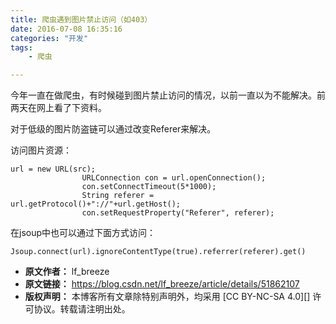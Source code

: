 ```yaml
---
title: 爬虫遇到图片禁止访问（如403）
date: 2016-07-08 16:35:16
categories: "开发"
tags:
	- 爬虫

---
```


今年一直在做爬虫，有时候碰到图片禁止访问的情况，以前一直以为不能解决。前两天在网上看了下资料。

对于低级的图片防盗链可以通过改变Referer来解决。

访问图片资源：

``````````
url = new URL(src);
                URLConnection con = url.openConnection();
                con.setConnectTimeout(5*1000);
                String referer = url.getProtocol()+"://"+url.getHost();
                con.setRequestProperty("Referer", referer);
``````````

在jsoup中也可以通过下面方式访问：

``````````
Jsoup.connect(url).ignoreContentType(true).referrer(referer).get()
``````````



 *  **原文作者：** lf_breeze
 *  **原文链接：** https://blog.csdn.net/lf_breeze/article/details/51862107
 *  **版权声明：** 本博客所有文章除特别声明外，均采用 [CC BY-NC-SA 4.0][] 许可协议。转载请注明出处。